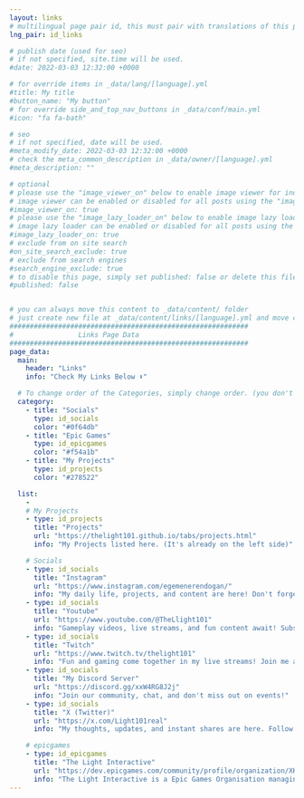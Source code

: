 ```yaml
---
layout: links
# multilingual page pair id, this must pair with translations of this page. (This name must be unique)
lng_pair: id_links

# publish date (used for seo)
# if not specified, site.time will be used.
#date: 2022-03-03 12:32:00 +0000

# for override items in _data/lang/[language].yml
#title: My title
#button_name: "My button"
# for override side_and_top_nav_buttons in _data/conf/main.yml
#icon: "fa fa-bath"

# seo
# if not specified, date will be used.
#meta_modify_date: 2022-03-03 12:32:00 +0000
# check the meta_common_description in _data/owner/[language].yml
#meta_description: ""

# optional
# please use the "image_viewer_on" below to enable image viewer for individual pages or posts (_posts/ or [language]/_posts folders).
# image viewer can be enabled or disabled for all posts using the "image_viewer_posts: true" setting in _data/conf/main.yml.
#image_viewer_on: true
# please use the "image_lazy_loader_on" below to enable image lazy loader for individual pages or posts (_posts/ or [language]/_posts folders).
# image lazy loader can be enabled or disabled for all posts using the "image_lazy_loader_posts: true" setting in _data/conf/main.yml.
#image_lazy_loader_on: true
# exclude from on site search
#on_site_search_exclude: true
# exclude from search engines
#search_engine_exclude: true
# to disable this page, simply set published: false or delete this file
#published: false


# you can always move this content to _data/content/ folder
# just create new file at _data/content/links/[language].yml and move content below.
###########################################################
#                Links Page Data
###########################################################
page_data:
  main:
    header: "Links"
    info: "Check My Links Below ⬇️"

  # To change order of the Categories, simply change order. (you don't need to change list order.)
  category:
    - title: "Socials"
      type: id_socials
      color: "#0f64db"
    - title: "Epic Games"
      type: id_epicgames
      color: "#f54a1b"
    - title: "My Projects"
      type: id_projects
      color: "#278522"

  list:
    -
    # My Projects
    - type: id_projects
      title: "Projects"
      url: "https://thelight101.github.io/tabs/projects.html"
      info: "My Projects listed here. (It's already on the left side)"

    # Socials
    - type: id_socials
      title: "Instagram"
      url: "https://www.instagram.com/egemenerendogan/"
      info: "My daily life, projects, and content are here! Don't forget to follow."
    - type: id_socials
      title: "Youtube"
      url: "https://www.youtube.com/@TheLlight101"
      info: "Gameplay videos, live streams, and fun content await! Subscribe."
    - type: id_socials
      title: "Twitch"
      url: "https://www.twitch.tv/thelight101"
      info: "Fun and gaming come together in my live streams! Join me and be part of the chat."
    - type: id_socials
      title: "My Discord Server"
      url: "https://discord.gg/xxW4RG8J2j"
      info: "Join our community, chat, and don't miss out on events!"
    - type: id_socials
      title: "X (Twitter)"
      url: "https://x.com/Light101real"
      info: "My thoughts, updates, and instant shares are here. Follow me!"

    # epicgames
    - type: id_epicgames
      title: "The Light Interactive"
      url: "https://dev.epicgames.com/community/profile/organization/XKKM/the-light-interactive"
      info: "The Light Interactive is a Epic Games Organisation managing by me."
---
```

      
